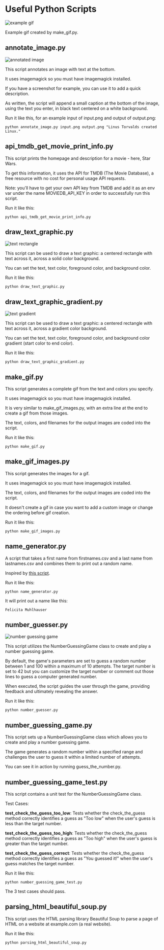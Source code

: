 # Useful Python Scripts

![example gif](output.gif)

Example gif created by make_gif.py.

## annotate_image.py

![annotated image](linux.png)

This script annotates an image with text at the bottom.

It uses imagemagick so you must have imagemagick installed.

If you have a screenshot for example, you can use it to add a quick description.

As written, the script will append a small caption at the bottom of the image, using the text you enter, in black text centered on a white background.

Run it like this, for an example input of input.png and output of output.png:

`python annotate_image.py input.png output.png "Linus Torvalds created Linux."`

## api_tmdb_get_movie_print_info.py

This script prints the homepage and description for a movie - here, Star Wars.

To get this information, it uses the API for TMDB (The Movie Database), a free resource with no cost for personal usage API requests.

Note: you'll have to get your own API key from TMDB and add it as an env var under the name MOVIEDB_API_KEY in order to successfully run this script.

Run it like this:

`python api_tmdb_get_movie_print_info.py`

## draw_text_graphic.py

![text rectangle](text_rectangle.png)

This script can be used to draw a text graphic: a centered rectangle with text across it, across a solid color background.

You can set the text, text color, foreground color, and background color.

Run it like this:

`python draw_text_graphic.py`

## draw_text_graphic_gradient.py

![text gradient](text_gradient.png)

This script can be used to draw a text graphic: a centered rectangle with text across it, across a gradient color background.

You can set the text, text color, foreground color, and background color gradient (start color to end color).

Run it like this:

`python draw_text_graphic_gradient.py`

## make_gif.py

This script generates a complete gif from the text and colors you specify. 

It uses imagemagick so you must have imagemagick installed.

It is very similar to make_gif_images.py, with an extra line at the end to create a gif from those images.

The text, colors, and filenames for the output images are coded into the script.

Run it like this:

`python make_gif.py`

## make_gif_images.py

This script generates the images for a gif.

It uses imagemagick so you must have imagemagick installed.

The text, colors, and filenames for the output images are coded into the script.

It doesn't create a gif in case you want to add a custom image or change the ordering before gif creation.

Run it like this:

`python make_gif_images.py`

## name_generator.py

A script that takes a first name from firstnames.csv and a last name from lastnames.csv and combines them to print out a random name.

Inspired by [this script](https://github.com/hastagAB/Awesome-Python-Scripts/tree/master/Random_Names_Generator).

Run it like this:

`python name_generator.py`

It will print out a name like this:

`Felicita Muhlhauser`

## number_guesser.py

![number guessing game](number_guessing.png)

This script utilizes the NumberGuessingGame class to create and play a number guessing game. 

By default, the game's parameters are set to guess a random number between 1 and 100 within a maximum of 10 attempts. 
The target number is set to 42 but you can customize the target number or comment out those lines to guess a computer generated number. 

When executed, the script guides the user through the game, providing feedback and ultimately revealing the answer.

Run it like this:

`python number_guesser.py`

## number_guessing_game.py

This script sets up a NumberGuessingGame class which allows you to create and play a number guessing game.

The game generates a random number within a specified range and challenges the user to guess it within a limited number of attempts.

You can see it in action by running guess_the_number.py.

## number_guessing_game_test.py

This script contains a unit test for the NumberGuessingGame class. 

Test Cases:

**test_check_the_guess_too_low**: Tests whether the check_the_guess method correctly identifies a guess as "Too low" when the user's guess is less than the target number.

**test_check_the_guess_too_high**: Tests whether the check_the_guess method correctly identifies a guess as "Too high" when the user's guess is greater than the target number.

**test_check_the_guess_correct**: Tests whether the check_the_guess method correctly identifies a guess as "You guessed it!" when the user's guess matches the target number.

Run it like this:

`python number_guessing_game_test.py`

The 3 test cases should pass.

## parsing_html_beautiful_soup.py

This script uses the HTML parsing library Beautiful Soup to parse a page of HTML on a website at example.com (a real website).

Run it like this:

`python parsing_html_beautiful_soup.py`



